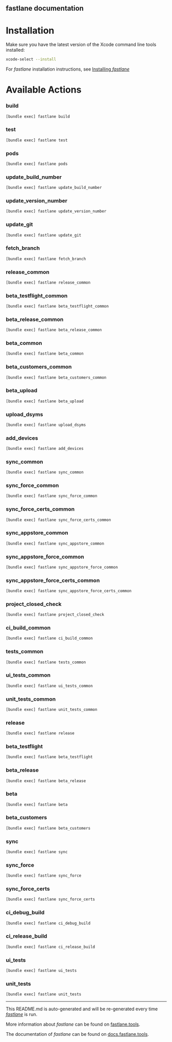 fastlane documentation
----

# Installation

Make sure you have the latest version of the Xcode command line tools installed:

```sh
xcode-select --install
```

For _fastlane_ installation instructions, see [Installing _fastlane_](https://docs.fastlane.tools/#installing-fastlane)

# Available Actions

### build

```sh
[bundle exec] fastlane build
```



### test

```sh
[bundle exec] fastlane test
```



### pods

```sh
[bundle exec] fastlane pods
```



### update_build_number

```sh
[bundle exec] fastlane update_build_number
```



### update_version_number

```sh
[bundle exec] fastlane update_version_number
```



### update_git

```sh
[bundle exec] fastlane update_git
```



### fetch_branch

```sh
[bundle exec] fastlane fetch_branch
```



### release_common

```sh
[bundle exec] fastlane release_common
```



### beta_testflight_common

```sh
[bundle exec] fastlane beta_testflight_common
```



### beta_release_common

```sh
[bundle exec] fastlane beta_release_common
```



### beta_common

```sh
[bundle exec] fastlane beta_common
```



### beta_customers_common

```sh
[bundle exec] fastlane beta_customers_common
```



### beta_upload

```sh
[bundle exec] fastlane beta_upload
```



### upload_dsyms

```sh
[bundle exec] fastlane upload_dsyms
```



### add_devices

```sh
[bundle exec] fastlane add_devices
```



### sync_common

```sh
[bundle exec] fastlane sync_common
```



### sync_force_common

```sh
[bundle exec] fastlane sync_force_common
```



### sync_force_certs_common

```sh
[bundle exec] fastlane sync_force_certs_common
```



### sync_appstore_common

```sh
[bundle exec] fastlane sync_appstore_common
```



### sync_appstore_force_common

```sh
[bundle exec] fastlane sync_appstore_force_common
```



### sync_appstore_force_certs_common

```sh
[bundle exec] fastlane sync_appstore_force_certs_common
```



### project_closed_check

```sh
[bundle exec] fastlane project_closed_check
```



### ci_build_common

```sh
[bundle exec] fastlane ci_build_common
```



### tests_common

```sh
[bundle exec] fastlane tests_common
```



### ui_tests_common

```sh
[bundle exec] fastlane ui_tests_common
```



### unit_tests_common

```sh
[bundle exec] fastlane unit_tests_common
```



### release

```sh
[bundle exec] fastlane release
```



### beta_testflight

```sh
[bundle exec] fastlane beta_testflight
```



### beta_release

```sh
[bundle exec] fastlane beta_release
```



### beta

```sh
[bundle exec] fastlane beta
```



### beta_customers

```sh
[bundle exec] fastlane beta_customers
```



### sync

```sh
[bundle exec] fastlane sync
```



### sync_force

```sh
[bundle exec] fastlane sync_force
```



### sync_force_certs

```sh
[bundle exec] fastlane sync_force_certs
```



### ci_debug_build

```sh
[bundle exec] fastlane ci_debug_build
```



### ci_release_build

```sh
[bundle exec] fastlane ci_release_build
```



### ui_tests

```sh
[bundle exec] fastlane ui_tests
```



### unit_tests

```sh
[bundle exec] fastlane unit_tests
```



----

This README.md is auto-generated and will be re-generated every time [_fastlane_](https://fastlane.tools) is run.

More information about _fastlane_ can be found on [fastlane.tools](https://fastlane.tools).

The documentation of _fastlane_ can be found on [docs.fastlane.tools](https://docs.fastlane.tools).
